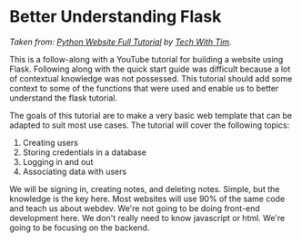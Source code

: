 # Better Understanding Flask

*Taken from: [Python Website Full Tutorial](https://www.youtube.com/watch?v=dam0GPOAvVI) by [Tech With Tim](https://www.youtube.com/@TechWithTim).*

This is a follow-along with a YouTube tutorial for building a website using Flask. Following along with the quick start guide was difficult because a lot of contextual knowledge was not possessed. This tutorial should add some context to some of the functions that were used and enable us to better understand the flask tutorial.

The goals of this tutorial are to make a very basic web template that can be adapted to suit most use cases. The tutorial will cover the following topics:

1. Creating users
2. Storing credentials in a database
3. Logging in and out
4. Associating data with users

We will be signing in, creating notes, and deleting notes. Simple, but the knowledge is the key here. Most websites will use 90% of the same code and teach us about webdev. We're not going to be doing front-end development here. We don't really need to know javascript or html. We're going to be focusing on the backend.